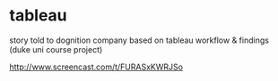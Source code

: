 # tableau
story told to dognition company based on tableau workflow &amp; findings (duke uni course project)


http://www.screencast.com/t/FURASxKWRJSo

